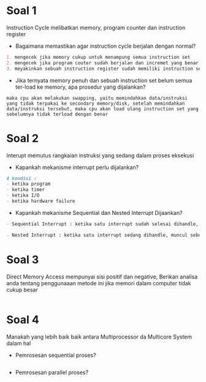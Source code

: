 # Soal 1
Instruction Cycle melibatkan memory, program counter dan instruction register
- Bagaimana memastikan agar instruction cycle berjalan dengan normal?
```md
1. mengecek jika memory cukup untuk menampung semua instruction set
2. mengecek jika program couter sudah berjalan dan incremet yang benar
3. meyakinkan sebuah instruction register sudah memiliki instruction set yang benar dan jelas
```
- Jika ternyata memory penuh dan sebuah instruction set belum semua ter-load ke memory, apa prosedur yang dijalankan?
```
maka cpu akan melakukan swapping, yaitu memindahkan data/instruksi yang tidak terpakai ke secondary memory/disk, setelah memindahkan data/instruksi tersebut, maka cpu akan load ulang instruction set yang sebelumnya tidak terload dengan benar
```

# Soal 2
Interupt memutus rangkaian instruksi yang sedang dalam proses eksekusi
- Kapankah mekanisme interrupt perlu dijalankan?
```md
4 kondisi :
- ketika program
- ketika timer
- ketika I/O
- ketika hardware failure
```
- Kapankah mekanisme Sequential dan Nested Interrupt Dijaankan?
```md
- Sequential Interrupt : ketika satu interrupt sudah selesai dihandle, maka interrupt lainnya baru mulai dihandle lagi (semua interrupt dihandle satu per satu berurutan)

- Nested Interrupt : ketika satu interrupt sedang dihandle, muncul sebuah interrupt baru yang dihandle terlebih dahulu. Setelah interrupt baru selesai dihandle, baru interrupt pertama dilanjutkan.
```
# Soal 3
Direct Memory Access mempunyai sisi positif dan negative, Berikan analisa anda tentang penggunaaan metode ini jika memori dalam computer tidak cukup besar
```md
```
# Soal 4
Manakah yang lebih baik baik antara Multiprocessor da Multicore System dalam hal
- Pemrosesan sequential proses?
```md
```
- Pemrosesan parallel proses?
```md
```